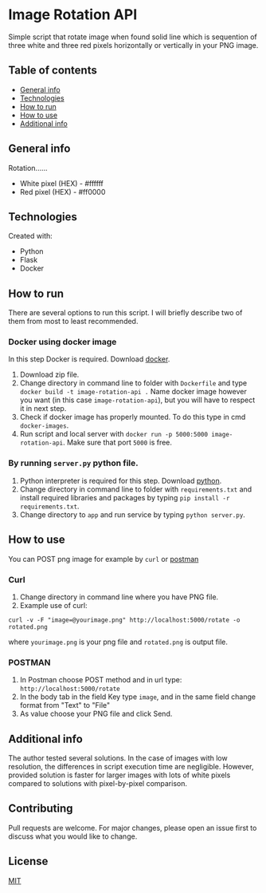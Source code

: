 # Image Rotation API 
Simple script that rotate image when found solid line which is sequention of three white and three red pixels horizontally or vertically in your PNG image.

## Table of contents
* [General info](#general-info)
* [Technologies](#technologies)
* [How to run](#how-to-run)
* [How to use](#how-to-use)
* [Additional info](#additional-info)

## General info
Rotation......
* White pixel (HEX) - #ffffff
* Red pixel (HEX) - #ff0000

## Technologies
Created with:
* Python 
* Flask
* Docker

## How to run
There are several options to run this script. I will briefly describe two of them from most to least recommended.

### Docker using docker image
In this step Docker is required. Download [docker](https://www.docker.com/products/docker-desktop).
1. Download zip file.
2. Change directory in command line to folder with ```Dockerfile``` and type ```docker build -t image-rotation-api .```
Name docker image however you want (in this case ```image-rotation-api```), but you will have to respect it in next step.
4. Check if docker image has properly mounted. To do this type in cmd ```docker-images```.
5. Run script and local server with ```docker run -p 5000:5000 image-rotation-api```. Make sure that port ```5000``` is free.

### By running ```server.py``` python file.
1. Python interpreter is required for this step. Download [python](https://www.python.org/downloads/windows/).
2. Change directory in command line to folder with ```requirements.txt``` and install required libraries and packages by typing ```pip install -r requirements.txt```.
3. Change directory to ```app``` and run service by typing ```python server.py```.

## How to use
You can POST png image for example by ```curl``` or [postman](https://www.postman.com/)

### Curl
1. Change directory in command line where you have PNG file.
2. Example use of curl:
```
curl -v -F "image=@yourimage.png" http://localhost:5000/rotate -o rotated.png
```
where ```yourimage.png``` is your png file and ```rotated.png``` is output file.

### POSTMAN
1. In Postman choose POST method and in url type: ```http://localhost:5000/rotate```
2. In the body tab in the field Key type ```image```, and in the same field change format from "Text" to "File"
3. As value choose your PNG file and click Send. 

## Additional info
The author tested several solutions. In the case of images with low resolution, the differences in script execution time are negligible. However, provided solution is faster for larger images with lots of white pixels compared to
solutions with pixel-by-pixel comparison.

## Contributing
Pull requests are welcome. For major changes, please open an issue first to discuss what you would like to change.

## License
[MIT](https://choosealicense.com/licenses/mit/)

